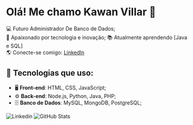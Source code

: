 # Olá! Me chamo Kawan Villar 👋

💻 Futuro Administrador De Banco de Dados;  
🚀 Apaixonado por tecnologia e inovação;
📚 Atualmente aprendendo [Java e SQL]  
🌎 Conecte-se comigo: [LinkedIn](https://www.linkedin.com/in/kawan-villar-6306b7285/)

## 🚀 Tecnologias que uso:
- 🖥️ **Front-end**: HTML, CSS, JavaScript; 
- ⚙️ **Back-end**: Node.js, Python, Java, PHP;
- 🗄️ **Banco de Dados**: MySQL, MongoDB, PostgreSQL;


![Linkedin](https://www.linkedin.com/in/kawan-villar-6306b7285/)
![GitHub Stats](https://github-readme-stats.vercel.app/api?username=GodArjuna&theme=transparent&bg_color=000&border_color=30A3DC&show_icons=true&icon_color=30A3DC&title_color=E94D5F&text_color=FFF&hide_title=true)
